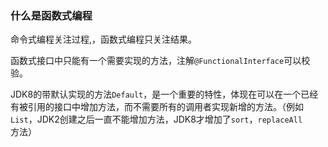 ### 什么是函数式编程  
命令式编程关注过程,，函数式编程只关注结果。

函数式接口中只能有一个需要实现的方法，注解`@FunctionalInterface`可以校验。

JDK8的带默认实现的方法`Default`，是一个重要的特性，体现在可以在一个已经有被引用的接口中增加方法，而不需要所有的调用者实现新增的方法。（例如`List`，JDK2创建之后一直不能增加方法，JDK8才增加了`sort`，`replaceAll`方法）


